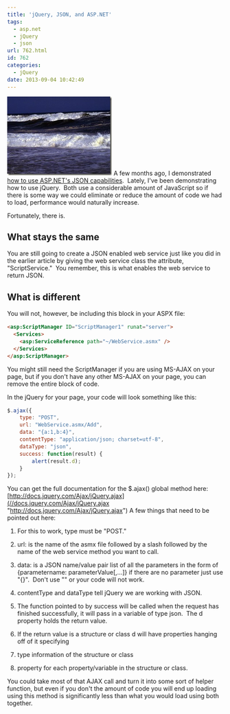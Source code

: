 ```yaml
---
title: 'jQuery, JSON, and ASP.NET'
tags:
  - asp.net
  - jQuery
  - json
url: 762.html
id: 762
categories:
  - jQuery
date: 2013-09-04 10:42:49
---
```


![G03A0003](/uploads/2009/01/g03a0003.jpg) A few months ago, I demonstrated [how to use ASP.NET's JSON capabilities](/2008/08/04/aspnet-ajax-using-json-heres-how/).  Lately, I've been demonstrating how to use jQuery.  Both use a considerable amount of JavaScript so if there is some way we could eliminate or reduce the amount of code we had to load, performance would naturally increase.

Fortunately, there is.

<!-- more -->

## What stays the same

You are still going to create a JSON enabled web service just like you did in the earlier article by giving the web service class the attribute, "ScriptService."  You remember, this is what enables the web service to return JSON.

## What is different

You will not, however, be including this block in your ASPX file:

``` html
<asp:ScriptManager ID="ScriptManager1" runat="server">
  <Services>
    <asp:ServiceReference path="~/WebService.asmx" />
  </Services>
</asp:ScriptManager>
```

You might still need the ScriptManager if you are using MS-AJAX on your page, but if you don't have any other MS-AJAX on your page, you can remove the entire block of code.

In the jQuery for your page, your code will look something like this:

``` javascript
$.ajax({
    type: "POST",
    url: "WebService.asmx/Add",
    data: "{a:1,b:4}",
    contentType: "application/json; charset=utf-8",
    dataType: "json",
    success: function(result) {
        alert(result.d);
    }
});
```

You can get the full documentation for the $.ajax() global method here: [http://docs.jquery.com/Ajax/jQuery.ajax](//docs.jquery.com/Ajax/jQuery.ajax "http://docs.jquery.com/Ajax/jQuery.ajax") A few things that need to be pointed out here:

1.  For this to work, type must be "POST."
2.  url: is the name of the asmx file followed by a slash followed by the name of the web service method you want to call.
3.  data: is a JSON name/value pair list of all the parameters in the form of {parametername: parameterValue\[,...\]} if there are no parameter just use "{}".  Don't use "" or your code will not work.
4.  contentType and dataType tell jQuery we are working with JSON.
5.  The function pointed to by success will be called when the request has finished successfully, it will pass in a variable of type json.  The d property holds the return value.
6.  If the return value is a structure or class d will have properties hanging off of it specifying

1.  type information of the structure or class
2.  property for each property/variable in the structure or class.

You could take most of that AJAX call and turn it into some sort of helper function, but even if you don't the amount of code you will end up loading using this method is significantly less than what you would load using both together.
